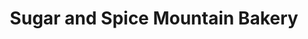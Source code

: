 ---
title: "Sugar and Spice Mountain Bakery"
url: /westcliffe/sugar-and-spice-mountain-bakery/
shop: Bäckerei
---